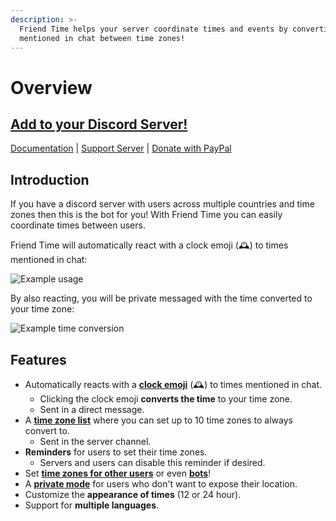 ```yaml
---
description: >-
  Friend Time helps your server coordinate times and events by converting times
  mentioned in chat between time zones!
---
```


# Overview

## [Add to your Discord Server!](https://discord.com/oauth2/authorize?client_id=471091072546766849&scope=bot%20applications.commands&permissions=85056)

[Documentation](https://novakevin.gitbook.io/friend-time/) \| [Support Server](https://discord.gg/c9kQktCbsE) \| [Donate with PayPal](https://www.paypal.com/cgi-bin/webscr?cmd=_donations&business=EW389DYYSS4FC)

## Introduction

If you have a discord server with users across multiple countries and time zones then this is the bot for you! With Friend Time you can easily coordinate times between users.

Friend Time will automatically react with a clock emoji \(🕰️\) to times mentioned in chat:

![Example usage](https://i.imgur.com/pm9nCJG.png)

By also reacting, you will be private messaged with the time converted to your time zone:

![Example time conversion](https://i.imgur.com/wMsXvL3.png)

## Features

* Automatically reacts with a [**clock emoji**](time-conversions.md#1-convert-to-your-time-zone) \(️️🕰️\) to times mentioned in chat.
  * Clicking the clock emoji **converts the time** to your time zone.
  * Sent in a direct message.
* A [**time zone list**](time-conversions.md#2-convert-to-list-of-time-zones) where you can set up to 10 time zones to always convert to.
  * Sent in the server channel.
* **Reminders** for users to set their time zones.
  * Servers and users can disable this reminder if desired.
* Set [**time zones for other users**](commands/user-commands/set.md#setup-for-another-user) or even [**bots**](commands/user-commands/set.md#setup-for-a-bot)!
* A [**private mode**](settings/user-settings/private-mode.md) for users who don't want to expose their location.
* Customize the **appearance of times** \(12 or 24 hour\).
* Support for **multiple languages**.

